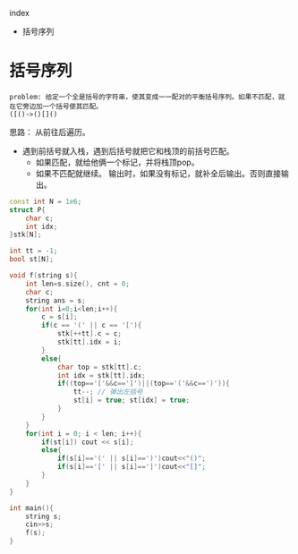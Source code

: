 index
- 括号序列


# 括号序列

```t
problem: 给定一个全是括号的字符串，使其变成一一配对的平衡括号序列。如果不匹配，就在它旁边加一个括号使其匹配。
([()->()[]()
```

思路：
从前往后遍历。
- 遇到前括号就入栈，遇到后括号就把它和栈顶的前括号匹配。
    - 如果匹配，就给他俩一个标记，并将栈顶pop。
    - 如果不匹配就继续。
输出时，如果没有标记，就补全后输出。否则直接输出。

```cpp
const int N = 1e6;
struct P{
    char c;
    int idx;
}stk[N];   

int tt = -1;
bool st[N];

void f(string s){
    int len=s.size(), cnt = 0;
    char c;
    string ans = s;
    for(int i=0;i<len;i++){
        c = s[i];
        if(c == '(' || c == '['){
            stk[++tt].c = c;
            stk[tt].idx = i;
        }
        else{
            char top = stk[tt].c;
            int idx = stk[tt].idx;
            if((top=='['&&c==']')||(top=='('&&c==')')){
                tt--; // 弹出左括号
                st[i] = true; st[idx] = true;
            }
        }
    }
    for(int i = 0; i < len; i++){
        if(st[i]) cout << s[i];
        else{
            if(s[i]=='(' || s[i]==')')cout<<"()";
            if(s[i]=='[' || s[i]==']')cout<<"[]";
        }
    }
}

int main(){
    string s;
    cin>>s;
    f(s);
}
```
